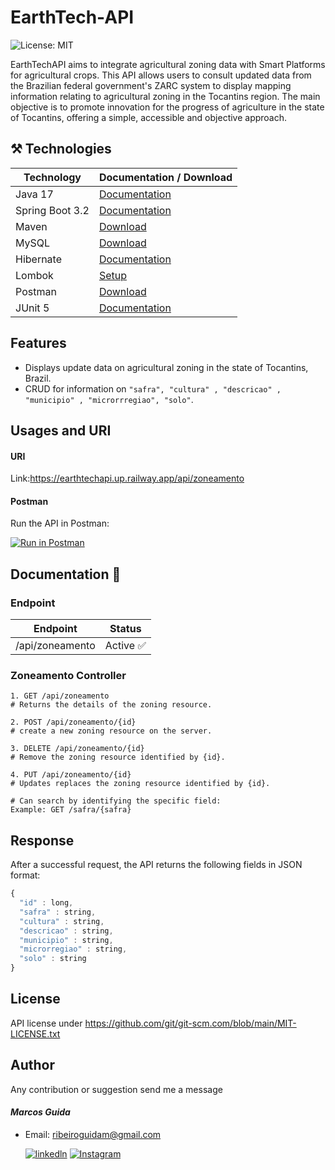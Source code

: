 # EarthTech-API
![License: MIT](https://img.shields.io/github/license/mainvest/vue-simple-icons)

EarthTechAPI aims to integrate agricultural zoning data with Smart Platforms for agricultural crops. This API allows users to consult updated data from the Brazilian federal government's ZARC system to display mapping information relating to agricultural zoning in the Tocantins region. The main objective is to promote innovation for the progress of agriculture in the state of Tocantins, offering a simple, accessible and objective approach.

## ⚒️ Technologies

| Technology | Documentation / Download |
|------------|------------------------------|
| Java 17 | [Documentation](https://docs.oracle.com/en/java/javase/17/) |
| Spring Boot 3.2| [Documentation](https://docs.spring.io/spring-boot/installing.html) |
| Maven | [Download](https://maven.apache.org/download.cgi) |
| MySQL | [Download](https://dev.mysql.com/downloads/installer/) |
| Hibernate | [Documentation](https://hibernate.org/orm/documentation/getting-started/) |
| Lombok | [Setup](https://projectlombok.org/setup/) |
| Postman | [Download](https://www.postman.com/downloads/) |
| JUnit 5 | [Documentation](https://junit.org/junit5/) |


## Features
- Displays update data on agricultural zoning in the state of Tocantins, Brazil.
- CRUD for information on  ``"safra", "cultura" , "descricao" , "municipio" , "microrrregiao", "solo"``.


## Usages and URI

#### URI

Link:https://earthtechapi.up.railway.app/api/zoneamento

#### Postman
Run the API in Postman: 

[![Run in Postman](https://run-beta.pstmn.io/button.svg)](https://earthtechapi.up.railway.app/api/zoneamento)


## Documentation 📄

### Endpoint
| Endpoint | Status | 
| ------ | ------- |
| /api/zoneamento | Active ✅ |


  <h3>Zoneamento Controller</h3>
  
    1. GET /api/zoneamento
    # Returns the details of the zoning resource.
    
    2. POST /api/zoneamento/{id}
    # create a new zoning resource on the server.

    3. DELETE /api/zoneamento/{id}
    # Remove the zoning resource identified by {id}.

    4. PUT /api/zoneamento/{id}
    # Updates replaces the zoning resource identified by {id}.

    # Can search by identifying the specific field: 
    Example: GET /safra/{safra}
    
## Response
After a successful request, the API returns the following fields in JSON format:

```js
{
  "id" : long,
  "safra" : string,
  "cultura" : string,
  "descricao" : string,
  "municipio" : string,
  "microrregiao" : string,
  "solo" : string
}
```

## License

API license under https://github.com/git/git-scm.com/blob/main/MIT-LICENSE.txt

## Author
Any contribution or suggestion send me a message
#### *Marcos Guida*
- Email: ribeiroguidam@gmail.com
  
    [![linkedln](https://img.shields.io/badge/LinkedIn-0077B5?style=for-the-badge&logo=linkedin&logoColor=white)](https://www.linkedin.com/in/marcos-ribeiro-guida?utm_source=share&utm_campaign=share_via&utm_content=profile&utm_medium=ios_app)
[![Instagram](https://img.shields.io/badge/Instagram-E4405F?style=for-the-badge&logo=instagram&logoColor=white)](https://www.instagram.com/marcosguidda?igsh=MWhvaDViZ3Jid2IyNw%3D%3D&utm_source=qr)



